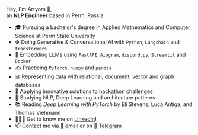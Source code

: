 Hey, I'm Artyom 👋,  
an **NLP Engineer** based in Perm, Russia.
- 🎓 Pursuing a bachelor's degree in Applied Mathematics and Computer Science at Perm State University
- ⚙️ Doing Generative & Conversational AI with `Python`, `Langchain` and `transformers`
- 👾 Embedding LLMs using `FastAPI`, `Aiogram`, `discord.py`, `Streamlit` and `Docker`
- ✍️ Practicing `PyTorch`, `numpy` and `pandas` 
- 📊 Representing data with relational, document, vector and graph databases
- 🚀 Applying innovative solutions to hackathon challenges
- 🌱 Studying NLP, Deep Learning and architecture patterns
- 📚 Reading *Deep Learning with PyTorch* by Eli Stevens, Luca Antiga, and Thomas Viehmann
- 🙍🏼‍♂️ Get to know me on [LinkedIn](https://www.linkedin.com/in/artyom-eryomkin/)!
- 📫 Contact me via [📧 email](mailto:eryomkin.artyom2016@gmail.com) or on [💬 Telegram](https://t.me/a_eryomkin)
